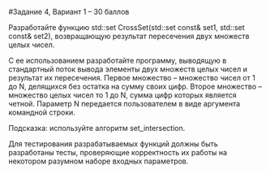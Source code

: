 #Задание 4, Вариант 1 – 30 баллов

Разработайте функцию std::set<int> CrossSet(std::set<int> const& set1, std::set<int> const& set2), возвращающую результат пересечения двух множеств целых чисел.

С ее использованием разработайте программу, выводящую в стандартный поток вывода элементы двух множеств целых чисел и результат их пересечения. Первое множество – множество чисел от 1 до N, делящихся без остатка на сумму своих цифр. Второе множество – множество целых чисел то 1 до N, сумма цифр которых является четной. Параметр N передается пользователем в виде аргумента командной строки.

Подсказка: используйте алгоритм set_intersection.

Для тестирования разрабатываемых функций должны быть разработаны тесты, проверяющие корректность их работы на некотором разумном наборе входных параметров.
